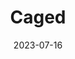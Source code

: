 ---
layout: comic
date: 2023-07-16
title: Caged
categories: page
number: 18
permalink: /read/18
image: /pages/rm_018.webp
---